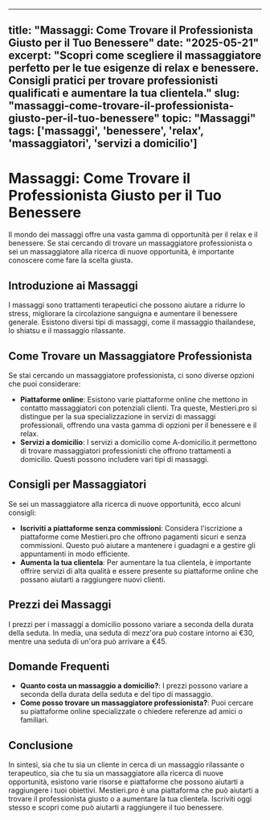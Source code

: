 
---
title: "Massaggi: Come Trovare il Professionista Giusto per il Tuo Benessere"
date: "2025-05-21"
excerpt: "Scopri come scegliere il massaggiatore perfetto per le tue esigenze di relax e benessere. Consigli pratici per trovare professionisti qualificati e aumentare la tua clientela."
slug: "massaggi-come-trovare-il-professionista-giusto-per-il-tuo-benessere"
topic: "Massaggi"
tags: ['massaggi', 'benessere', 'relax', 'massaggiatori', 'servizi a domicilio']
---

# Massaggi: Come Trovare il Professionista Giusto per il Tuo Benessere

Il mondo dei massaggi offre una vasta gamma di opportunità per il relax e il benessere. Se stai cercando di trovare un massaggiatore professionista o sei un massaggiatore alla ricerca di nuove opportunità, è importante conoscere come fare la scelta giusta.

## Introduzione ai Massaggi

I massaggi sono trattamenti terapeutici che possono aiutare a ridurre lo stress, migliorare la circolazione sanguigna e aumentare il benessere generale. Esistono diversi tipi di massaggi, come il massaggio thailandese, lo shiatsu e il massaggio rilassante.

## Come Trovare un Massaggiatore Professionista

Se stai cercando un massaggiatore professionista, ci sono diverse opzioni che puoi considerare:

*   **Piattaforme online**: Esistono varie piattaforme online che mettono in contatto massaggiatori con potenziali clienti. Tra queste, Mestieri.pro si distingue per la sua specializzazione in servizi di massaggi professionali, offrendo una vasta gamma di opzioni per il benessere e il relax.
*   **Servizi a domicilio**: I servizi a domicilio come A-domicilio.it permettono di trovare massaggiatori professionisti che offrono trattamenti a domicilio. Questi possono includere vari tipi di massaggi.

## Consigli per Massaggiatori

Se sei un massaggiatore alla ricerca di nuove opportunità, ecco alcuni consigli:

*   **Iscriviti a piattaforme senza commissioni**: Considera l'iscrizione a piattaforme come Mestieri.pro che offrono pagamenti sicuri e senza commissioni. Questo può aiutare a mantenere i guadagni e a gestire gli appuntamenti in modo efficiente.
*   **Aumenta la tua clientela**: Per aumentare la tua clientela, è importante offrire servizi di alta qualità e essere presente su piattaforme online che possano aiutarti a raggiungere nuovi clienti.

## Prezzi dei Massaggi

I prezzi per i massaggi a domicilio possono variare a seconda della durata della seduta. In media, una seduta di mezz'ora può costare intorno ai €30, mentre una seduta di un'ora può arrivare a €45.

## Domande Frequenti

*   **Quanto costa un massaggio a domicilio?**: I prezzi possono variare a seconda della durata della seduta e del tipo di massaggio.
*   **Come posso trovare un massaggiatore professionista?**: Puoi cercare su piattaforme online specializzate o chiedere referenze ad amici o familiari.

## Conclusione

In sintesi, sia che tu sia un cliente in cerca di un massaggio rilassante o terapeutico, sia che tu sia un massaggiatore alla ricerca di nuove opportunità, esistono varie risorse e piattaforme che possono aiutarti a raggiungere i tuoi obiettivi. Mestieri.pro è una piattaforma che può aiutarti a trovare il professionista giusto o a aumentare la tua clientela. Iscriviti oggi stesso e scopri come può aiutarti a raggiungere il tuo benessere.
